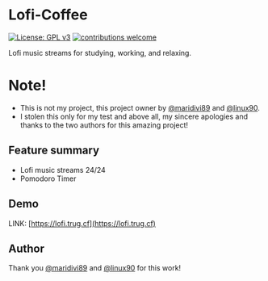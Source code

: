 # Lofi-Coffee

[![License: GPL v3](https://img.shields.io/badge/License-GPL%20v3-blue.svg)](https://opensource.org/licenses/GPL-3.0)
[![contributions welcome](https://img.shields.io/badge/contributions-welcome-brightgreen.svg?style=flat)](https://github.com/vietrux/Point-System-Ver-1.4 )

Lofi music streams for studying, working, and relaxing.

# Note!
- This is not my project, this project owner by [@maridivi89](https://twitter.com/maridivi89) and [@linux90](https://twitter.com/linuz90).
- I stolen this only for my test and above all, my sincere apologies and thanks to the two authors for this amazing project!

## Feature summary
- Lofi music streams 24/24
- Pomodoro Timer

## Demo
LINK: [https://lofi.trug.cf](https://lofi.trug.cf)

## Author 
Thank you [@maridivi89](https://twitter.com/maridivi89) and [@linux90](https://twitter.com/linuz90) for this work!

